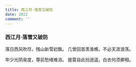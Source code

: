 ```yaml
---
title: 西江月·落雪又破防
date: 2022
comment: ''
---
```

### 西江月·落雪又破防

落日西风吹尽，残山新雪初飘。
几曾回首羡渔樵，不必天涯浪荡。

年少光阴易度，尊前愁绪难消。
披蓑自此扮逍遥，白衣何须卿相。
